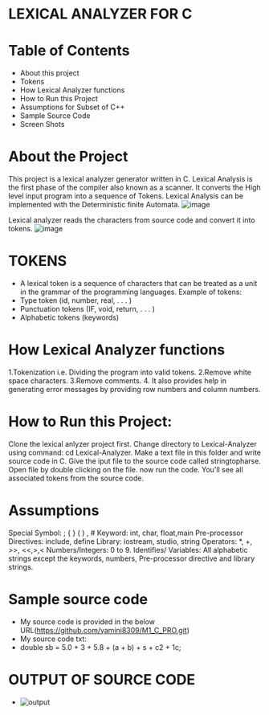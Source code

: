 # LEXICAL ANALYZER FOR C
# Table of Contents
* About this project
* Tokens
* How Lexical Analyzer functions
* How to Run this Project
* Assumptions for Subset of C++
* Sample Source Code
* Screen Shots
# About the Project
This project is a lexical analyzer generator written in C. Lexical Analysis is the first phase of the compiler also known as a scanner. It converts the High level input program into a sequence of Tokens.
Lexical Analysis can be implemented with the Deterministic finite Automata.
![image](https://user-images.githubusercontent.com/101394631/161423329-da0763f2-775c-4148-a7ec-7e6c75b7f2ee.png)

Lexical analyzer reads the characters from source code and convert it into tokens.
![image](https://user-images.githubusercontent.com/101394631/161423372-933a2d8d-0d87-49d8-a62c-04c7fed8d9be.png)
# TOKENS
* A lexical token is a sequence of characters that can be treated as a unit in the grammar of the programming languages.
 Example of tokens:
* Type token (id, number, real, . . . )
* Punctuation tokens (IF, void, return, . . . )
* Alphabetic tokens (keywords)
# How Lexical Analyzer functions
1.Tokenization i.e. Dividing the program into valid tokens.
2.Remove white space characters.
3.Remove comments.
4. It also provides help in generating error messages by providing row numbers and column numbers.
# How to Run this Project:
Clone the lexical anlyzer project first.
Change directory to Lexical-Analyzer using command: cd Lexical-Analyzer.
Make a text file in this folder and write source code in C.
Give the iput file to the source code called stringtopharse.
Open  file by double clicking on the file.
now run the code.
You'll see all associated tokens from the source code.
# Assumptions
 Special Symbol: ; { } ( ) , #
 Keyword: int, char, float,main
 Pre-processor Directives: include, define
 Library: iostream, studio, string
 Operators: *, +, >>, <<,>,<
 Numbers/Integers: 0 to 9.
 Identifies/ Variables: All alphabetic strings except the keywords, numbers, Pre-processor directive and library strings.
 # Sample source code
* My source code is provided in the below URL(https://github.com/yamini8309/M1_C_PRO.git)
* My source code txt:
*   double sb = 5.0 + 3 + 5.8 + (a + b) + s + c2 + 1c;
# OUTPUT OF SOURCE CODE
* ![output](https://user-images.githubusercontent.com/101394631/161424654-230b35be-1626-486d-abba-3ca4b601030e.PNG)
